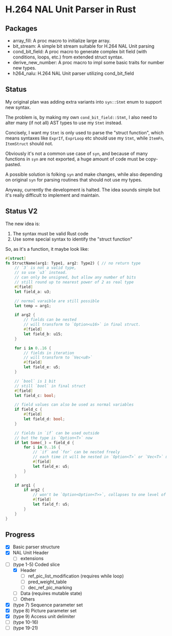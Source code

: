 # H.264 NAL Unit Parser in Rust

## Packages

* array_fill: A proc macro to initialize large array.
* bit_stream: A simple bit stream suitable for H.264 NAL Unit parsing
* cond_bit_field: A proc macro to generate complex bit field (with conditions, loops, etc.) from extended struct syntax.
* derive_new_number: A proc macro to impl some basic traits for number new types.
* h264_nalu: H.264 NAL Unit parser utilizing cond_bit_field

## Status

My original plan was adding extra variants into `syn::Stmt` enum to support new syntax.

The problem is, by making my own `cond_bit_field::Stmt`, I also need to alter many (if not all) AST types to use my `Stmt` instead.

Concisely, I want my `Stmt` is only used to parse the "struct function", which means syntaxes like `ExprIf`, `ExprLoop` etc should use my `Stmt`, while `ItemFn`, `ItemStruct` should not.

Obviously it's not a common use case of `syn`, and because of many functions in `syn` are not exported, a huge amount of code must be copy-pasted.

A possible solution is folking `syn` and make changes, while also depending on original `syn` for parsing routines that should not use my types.

Anyway, currently the development is halted. The idea sounds simple but it's really difficult to implement and maintain.

## Status V2

The new idea is:

1. The syntax must be valid Rust code
2. Use some special syntax to identify the "struct function"

So, as it's a function, it maybe look like:

```rust
#[struct]
fn StructName(arg1: Type1, arg2: Type2) { // no return type
    // `3` is not a valid type,
    // so use `u3` instead.
    // can only be unsigned, but allow any number of bits
    // still round up to nearest power of 2 as real type
    #[field]
    let field_a: u3;

    // normal varaible are still possible
    let temp = arg1;

    if arg2 {
        // fields can be nested
        // will transform to `Option<u16>` in final struct.
        #[field]
        let field_b: u15;
    }

    for i in 0..16 {
        // fields in iteration
        // will transform to `Vec<u8>`
        #[field]
        let field_e: u5;
    }

    // `bool` is 1 bit
    // still `bool` in final struct
    #[field]
    let field_c: bool;

    // field values can also be used as normal variables
    if field_c {
        #[field]
        let field_d: bool;
    }

    // fields in `if` can be used outside
    // but the type is `Option<T>` now
    if let Some(_) = field_d {
        for i in 0..16 {
            // `if` and `for` can be nested freely
            // each time it will be nested in `Option<T>` or `Vec<T>` more deeply
            #[field]
            let field_e: u5;
        }
    }

    if arg1 {
        if arg2 {
            // won't be `Option<Option<T>>`, collapses to one level of `Option<T>`
            #[field]
            let field_f: u5;
        }
    }
}
```

## Progress

- [x] Basic parser structure
- [x] NAL Unit Header
  - [ ] extensions
- [ ] (type 1-5) Coded slice
  - [x] Header
    - [ ] ref_pic_list_modification (requires while loop)
    - [ ] pred_weight_table
    - [ ] dec_ref_pic_marking
  - [ ] Data (requires mutable state)
  - [ ] Others
- [x] (type 7) Sequence parameter set
- [x] (type 8) Picture parameter set
- [x] (type 9) Access unit delimiter
- [ ] (type 10-16)
- [ ] (type 19-21)
